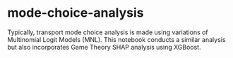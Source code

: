 # mode-choice-analysis

Typically, transport mode choice analysis is made using variations of Multinomial Logit Models (MNL). This notebook conducts a similar analysis but also incorporates Game Theory SHAP analysis using XGBoost.
